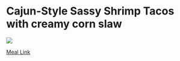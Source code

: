 # Cajun-Style Sassy Shrimp Tacos with creamy corn slaw
![](https://homechef.imgix.net/https%3A%2F%2Fasset.homechef.com%2Fuploads%2Fmeal%2Fplated%2F30944%2F004619.006.01Cajun_Shrimp_Tacos_ecomm1-10-06-23-120403.jpg?ixlib=rails-1.1.0&w=600&auto=format&s=580746a6d3d9ad2be72d08930c36e6fa)

[Meal Link](https://www.homechef.com/meals/cajun-style-sassy-shrimp-tacos)
